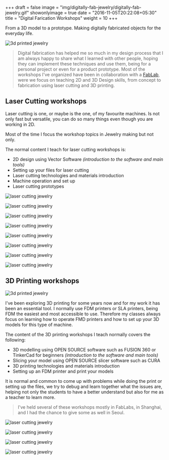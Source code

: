 +++
draft = false
image = "img/digitally-fab-jewelry/digitally-fab-jewelry.gif"
showonlyimage = true
date = "2016-11-05T20:22:08+05:30"
title = "Digital Farication Workshops"
weight = 10
+++

From a 3D model to a prototype. Making digitally fabricated objects for the everyday life.
<!--more-->

![3d printed jewelry](/img/digitally-fab-jewelry/digitally-fab-jewelry.gif)

>Digital fabrication has helped me so much in my design process that I am always happy to share what I learned with other people, hoping they can implement these techniques and use them, being for a personal project or even for a product prototype.
Most of the workshops I've organized have been in collaboration with a [FabLab](https://www.fablabs.io/), were we focus on teaching 2D and 3D Design skills, from concept to fabrication using laser cutting and 3D printing.

## Laser Cutting workshops

Laser cutting is one, or maybe is the one, of my favourite machines. Is not only fast but versatile, you can do so many things even though you are working in 2D. 

Most of the time I focus the workshop topics in Jewelry making but not only.

The normal content I teach for laser cutting workshops is:
* 2D design using Vector Software *(introduction to the software and main tools)*
* Setting up your files for laser cutting
* Laser cutting technologies and materials introduction
* Machine operation and set up 
* Laser cutting prototypes

![laser cutting jewelry](/img/digitally-fab-jewelry/laser-cutting-jewelry3.jpg)

![laser cutting jewelry](/img/digitally-fab-jewelry/laser-cutting-jewelry.jpg)

![laser cutting jewelry](/img/digitally-fab-jewelry/lessons-1.jpg)

![laser cutting jewelry](/img/digitally-fab-jewelry/lessons-2.jpg)

![laser cutting jewelry](/img/digitally-fab-jewelry/lessons-3.jpg)

![laser cutting jewelry](/img/digitally-fab-jewelry/lessons-4.jpg)

![laser cutting jewelry](/img/digitally-fab-jewelry/lessons-6.jpg)

![laser cutting jewelry](/img/digitally-fab-jewelry/lessons-5.jpg)


## 3D Printing workshops

![3d printed jewelry](/img/digitally-fab-jewelry/3d-printed-jewelry.jpg)

I've been exploring 3D printing for some years now and for my work it has been an essential tool.
I normally use FDM printers or SLA printers, being FDM the easiest and most accessible to use. Therefore my classes always focus on learning how to operate FMD printers and how to set up your 3D models for this type of machine.

The content of the 3D printing workshops I teach normally covers the following:

* 3D modelling using OPEN SOURCE software such as FUSION 360 or TinkerCad for beginners *(introduction to the software and main tools)*
* Slicing your model using OPEN SOURCE slicer software such as CURA
* 3D printing technologies and materials introduction
* Setting up an FDM printer and print your models

It is normal and common to come up with problems while doing the print or setting up the files, we try to debug and learn together what the issues are, helping not only the students to have a better understand but also for me as a teacher to learn more.

>I've held several of these workshops mostly in FabLabs, in Shanghai, and I had the chance to give some as well in Seoul.


![laser cutting jewelry](/img/digitally-fab-jewelry/lessons-11.jpg)

![laser cutting jewelry](/img/digitally-fab-jewelry/lessons-10.jpg)

![laser cutting jewelry](/img/digitally-fab-jewelry/lessons-7.jpg)

![laser cutting jewelry](/img/digitally-fab-jewelry/lessons-8.jpg)





